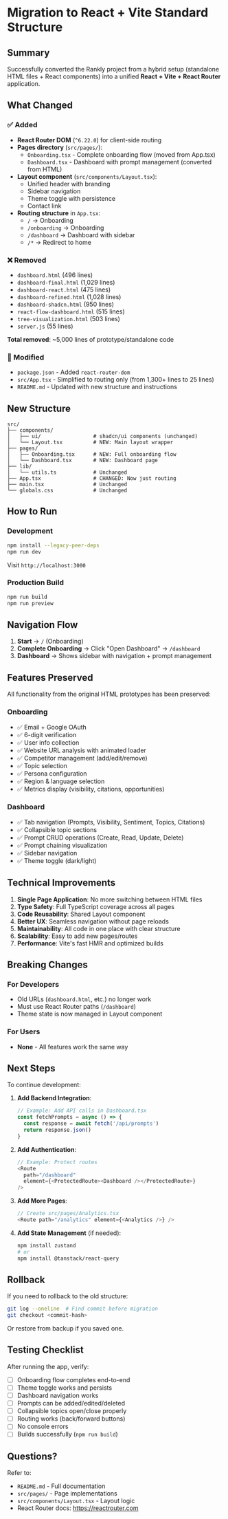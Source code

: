 # Migration to React + Vite Standard Structure

## Summary

Successfully converted the Rankly project from a hybrid setup (standalone HTML files + React components) into a unified **React + Vite + React Router** application.

## What Changed

### ✅ Added
- **React Router DOM** (`^6.22.0`) for client-side routing
- **Pages directory** (`src/pages/`):
  - `Onboarding.tsx` - Complete onboarding flow (moved from App.tsx)
  - `Dashboard.tsx` - Dashboard with prompt management (converted from HTML)
- **Layout component** (`src/components/Layout.tsx`):
  - Unified header with branding
  - Sidebar navigation
  - Theme toggle with persistence
  - Contact link
- **Routing structure** in `App.tsx`:
  - `/` → Onboarding
  - `/onboarding` → Onboarding  
  - `/dashboard` → Dashboard with sidebar
  - `/*` → Redirect to home

### ❌ Removed
- `dashboard.html` (496 lines)
- `dashboard-final.html` (1,029 lines)
- `dashboard-react.html` (475 lines)
- `dashboard-refined.html` (1,028 lines)
- `dashboard-shadcn.html` (950 lines)
- `react-flow-dashboard.html` (515 lines)
- `tree-visualization.html` (503 lines)
- `server.js` (55 lines)

**Total removed**: ~5,000 lines of prototype/standalone code

### 🔄 Modified
- `package.json` - Added `react-router-dom`
- `src/App.tsx` - Simplified to routing only (from 1,300+ lines to 25 lines)
- `README.md` - Updated with new structure and instructions

## New Structure

```
src/
├── components/
│   ├── ui/                 # shadcn/ui components (unchanged)
│   └── Layout.tsx          # NEW: Main layout wrapper
├── pages/
│   ├── Onboarding.tsx      # NEW: Full onboarding flow
│   └── Dashboard.tsx       # NEW: Dashboard page
├── lib/
│   └── utils.ts            # Unchanged
├── App.tsx                 # CHANGED: Now just routing
├── main.tsx                # Unchanged
└── globals.css             # Unchanged
```

## How to Run

### Development
```bash
npm install --legacy-peer-deps
npm run dev
```
Visit `http://localhost:3000`

### Production Build
```bash
npm run build
npm run preview
```

## Navigation Flow

1. **Start** → `/` (Onboarding)
2. **Complete Onboarding** → Click "Open Dashboard" → `/dashboard`
3. **Dashboard** → Shows sidebar with navigation + prompt management

## Features Preserved

All functionality from the original HTML prototypes has been preserved:

### Onboarding
- ✅ Email + Google OAuth
- ✅ 6-digit verification
- ✅ User info collection
- ✅ Website URL analysis with animated loader
- ✅ Competitor management (add/edit/remove)
- ✅ Topic selection
- ✅ Persona configuration
- ✅ Region & language selection
- ✅ Metrics display (visibility, citations, opportunities)

### Dashboard
- ✅ Tab navigation (Prompts, Visibility, Sentiment, Topics, Citations)
- ✅ Collapsible topic sections
- ✅ Prompt CRUD operations (Create, Read, Update, Delete)
- ✅ Prompt chaining visualization
- ✅ Sidebar navigation
- ✅ Theme toggle (dark/light)

## Technical Improvements

1. **Single Page Application**: No more switching between HTML files
2. **Type Safety**: Full TypeScript coverage across all pages
3. **Code Reusability**: Shared Layout component
4. **Better UX**: Seamless navigation without page reloads
5. **Maintainability**: All code in one place with clear structure
6. **Scalability**: Easy to add new pages/routes
7. **Performance**: Vite's fast HMR and optimized builds

## Breaking Changes

### For Developers
- Old URLs (`dashboard.html`, etc.) no longer work
- Must use React Router paths (`/dashboard`)
- Theme state is now managed in Layout component

### For Users
- **None** - All features work the same way

## Next Steps

To continue development:

1. **Add Backend Integration**:
   ```typescript
   // Example: Add API calls in Dashboard.tsx
   const fetchPrompts = async () => {
     const response = await fetch('/api/prompts')
     return response.json()
   }
   ```

2. **Add Authentication**:
   ```typescript
   // Example: Protect routes
   <Route 
     path="/dashboard" 
     element={<ProtectedRoute><Dashboard /></ProtectedRoute>}
   />
   ```

3. **Add More Pages**:
   ```typescript
   // Create src/pages/Analytics.tsx
   <Route path="/analytics" element={<Analytics />} />
   ```

4. **Add State Management** (if needed):
   ```bash
   npm install zustand
   # or
   npm install @tanstack/react-query
   ```

## Rollback

If you need to rollback to the old structure:

```bash
git log --oneline  # Find commit before migration
git checkout <commit-hash>
```

Or restore from backup if you saved one.

## Testing Checklist

After running the app, verify:

- [ ] Onboarding flow completes end-to-end
- [ ] Theme toggle works and persists
- [ ] Dashboard navigation works
- [ ] Prompts can be added/edited/deleted
- [ ] Collapsible topics open/close properly
- [ ] Routing works (back/forward buttons)
- [ ] No console errors
- [ ] Builds successfully (`npm run build`)

## Questions?

Refer to:
- `README.md` - Full documentation
- `src/pages/` - Page implementations
- `src/components/Layout.tsx` - Layout logic
- React Router docs: https://reactrouter.com

